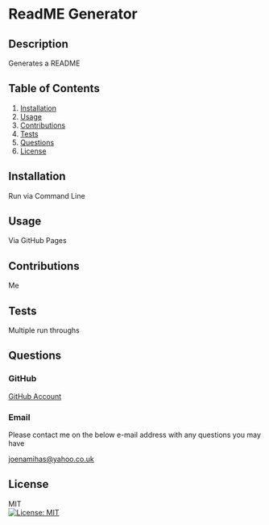 # **ReadME Generator**

  ## **Description**
  Generates a README

  ## **Table of Contents**
  1. [Installation](#installation)
  2. [Usage](#usage)
  4. [Contributions](#contributions)
  5. [Tests](#tests)
  6. [Questions](#questions)
  7. [License](#license)

  ## **Installation**
  Run via Command Line

  ## **Usage**
  Via GitHub Pages

  ## **Contributions**
  Me

  ## **Tests**
  Multiple run throughs

  ## **Questions**
  ### GitHub
  [GitHub Account](https://github.com/JosephNamihas)

  ### Email
  Please contact me on the below e-mail address with any questions you may have
  
[joenamihas@yahoo.co.uk](joenamihas@yahoo.co.uk)

  ## **License**

  MIT<br>[![License: MIT](https://img.shields.io/badge/License-MIT-yellow.svg)](https://opensource.org/licenses/MIT)

  